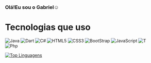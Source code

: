### Olá!Eu  sou o Gabriel☺️


# Tecnologias que uso

<div style="display: inline_block">
    <img alt="Java" src="https://img.shields.io/badge/Java-ED8B00?style=for-the-badge&logo=java&logoColor=white">
    <img alt="Dart" src="https://img.shields.io/badge/Dart-0175C2?style=for-the-badge&logo=dart&logoColor=white" >
     <img alt="C#" src="https://img.shields.io/badge/C%23-239120?style=for-the-badge&logo=c-sharp&logoColor=white" > 
    <img alt="HTML5" src="https://img.shields.io/badge/HTML5-E34F26?style=for-the-badge&logo=html5&logoColor=white">
    <img alt="CSS3" src="https://img.shields.io/badge/CSS3-1572B6?style=for-the-badge&logo=css3&logoColor=white">  
        <img alt="BootStrap" src="https://img.shields.io/badge/Bootstrap-563D7C?style=for-the-badge&logo=bootstrap&logoColor=white">    
    <img alt="JavaScript" src="https://img.shields.io/badge/JavaScript-323330?style=for-the-badge&logo=javascript&logoColor=F7DF1E">    
    <img alt="T" src="https://img.shields.io/badge/TypeScript-007ACC?style=for-the-badge&logo=typescript&logoColor=white" >
    <img alt="Php" src="https://img.shields.io/badge/PHP-777BB4?style=for-the-badge&logo=php&logoColor=white" >

    

</div>

[![Top Linguagens](https://github-readme-stats.vercel.app/api/top-langs/?username=gabeeLopess&layout=compact&theme=dark)](https://github.com/anuraghazra/github-readme-stats)


